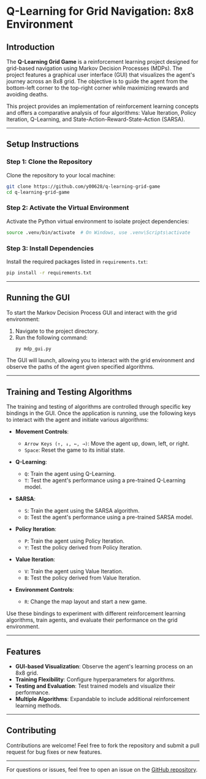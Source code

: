 # Q-Learning for Grid Navigation: 8x8 Environment

## Introduction
The **Q-Learning Grid Game** is a reinforcement learning project designed for grid-based navigation using Markov Decision Processes (MDPs). The project features a graphical user interface (GUI) that visualizes the agent's journey across an 8x8 grid. The objective is to guide the agent from the bottom-left corner to the top-right corner while maximizing rewards and avoiding deaths.

This project provides an implementation of reinforcement learning concepts and offers a comparative analysis of four algorithms: Value Iteration, Policy Iteration, Q-Learning, and State-Action-Reward-State-Action (SARSA).

---

## Setup Instructions

### Step 1: Clone the Repository
Clone the repository to your local machine:
```bash
git clone https://github.com/y00628/q-learning-grid-game
cd q-learning-grid-game
```

### Step 2: Activate the Virtual Environment
Activate the Python virtual environment to isolate project dependencies:
```bash
source .venv/bin/activate  # On Windows, use .venv\Scripts\activate
```

### Step 3: Install Dependencies
Install the required packages listed in `requirements.txt`:
```bash
pip install -r requirements.txt
```

---

## Running the GUI
To start the Markov Decision Process GUI and interact with the grid environment:
1. Navigate to the project directory.
2. Run the following command:
   ```bash
   py mdp_gui.py
   ```

The GUI will launch, allowing you to interact with the grid environment and observe the paths of the agent given specified algorithms.

---

## Training and Testing Algorithms

The training and testing of algorithms are controlled through specific key bindings in the GUI. Once the application is running, use the following keys to interact with the agent and initiate various algorithms:

- **Movement Controls**:
  - `Arrow Keys (↑, ↓, ←, →)`: Move the agent up, down, left, or right.
  - `Space`: Reset the game to its initial state.

- **Q-Learning**:
  - `Q`: Train the agent using Q-Learning.
  - `T`: Test the agent's performance using a pre-trained Q-Learning model.

- **SARSA**:
  - `S`: Train the agent using the SARSA algorithm.
  - `D`: Test the agent's performance using a pre-trained SARSA model.

- **Policy Iteration**:
  - `P`: Train the agent using Policy Iteration.
  - `Y`: Test the policy derived from Policy Iteration.

- **Value Iteration**:
  - `V`: Train the agent using Value Iteration.
  - `B`: Test the policy derived from Value Iteration.

- **Environment Controls**:
  - `R`: Change the map layout and start a new game.

Use these bindings to experiment with different reinforcement learning algorithms, train agents, and evaluate their performance on the grid environment.

---

## Features
- **GUI-based Visualization**: Observe the agent's learning process on an 8x8 grid.
- **Training Flexibility**: Configure hyperparameters for algorithms.
- **Testing and Evaluation**: Test trained models and visualize their performance.
- **Multiple Algorithms**: Expandable to include additional reinforcement learning methods.

---

## Contributing
Contributions are welcome! Feel free to fork the repository and submit a pull request for bug fixes or new features.

---

For questions or issues, feel free to open an issue on the [GitHub repository](https://github.com/y00628/q-learning-grid-game).
